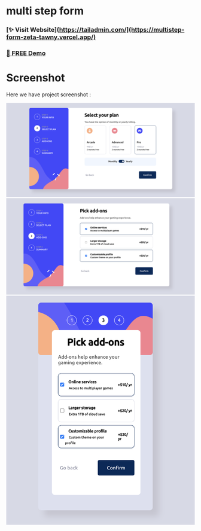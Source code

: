 # multi step form

### [✨ Visit Website](https://tailadmin.com/](https://multistep-form-zeta-tawny.vercel.app/)
### [🚀 FREE Demo](https://free-react-demo.tailadmin.com/)

# Screenshot
Here we have project screenshot :

![screenshot1](/public/step2.png)
![screenshot2](/public/step3.png)
![screenshot2](/public/step3m.png)
